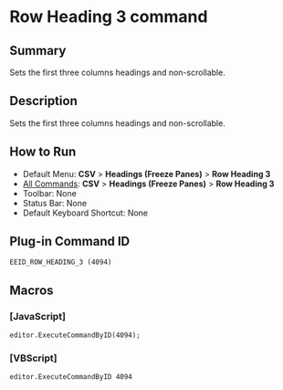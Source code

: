 # Row Heading 3 command

## Summary

Sets the first three columns headings and non-scrollable.

## Description

Sets the first three columns headings and non-scrollable.

## How to Run

- Default Menu: **CSV** \> **Headings (Freeze Panes)** \> **Row Heading 3**
- [All Commands](../tools/all_commands): **CSV** \> **Headings (Freeze Panes)** \> **Row Heading 3**
- Toolbar: None
- Status Bar: None
- Default Keyboard Shortcut: None

## Plug-in Command ID

```
EEID_ROW_HEADING_3 (4094)```

## Macros

### \[JavaScript\]

```
editor.ExecuteCommandByID(4094);
```

### \[VBScript\]

```
editor.ExecuteCommandByID 4094
```
